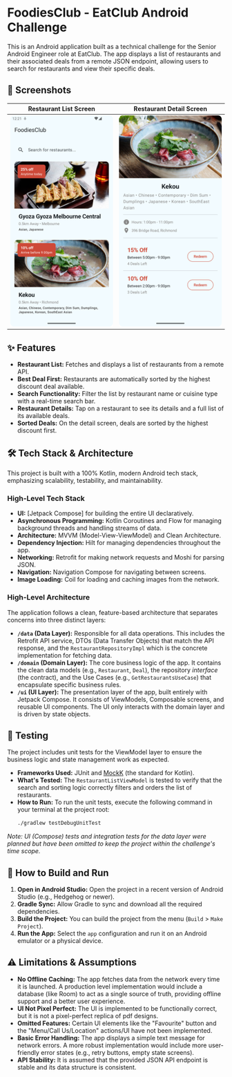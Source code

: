 # FoodiesClub - EatClub Android Challenge

This is an Android application built as a technical challenge for the Senior Android Engineer role at EatClub. The app displays a list of restaurants and their associated deals from a remote JSON endpoint, allowing users to search for restaurants and view their specific deals.

## 📸 Screenshots

| Restaurant List Screen | Restaurant Detail Screen |
| :---: | :---: |
| ![Restaurant List](screenshots/list_screen.png) | ![Restaurant Detail](screenshots/detail_screen.png) |

## ✨ Features

*   **Restaurant List:** Fetches and displays a list of restaurants from a remote API.
*   **Best Deal First:** Restaurants are automatically sorted by the highest discount deal available.
*   **Search Functionality:** Filter the list by restaurant name or cuisine type with a real-time search bar.
*   **Restaurant Details:** Tap on a restaurant to see its details and a full list of its available deals.
*   **Sorted Deals:** On the detail screen, deals are sorted by the highest discount first.

## 🛠️ Tech Stack & Architecture

This project is built with a 100% Kotlin, modern Android tech stack, emphasizing scalability, testability, and maintainability.

### High-Level Tech Stack

*   **UI:** [Jetpack Compose] for building the entire UI declaratively.
*   **Asynchronous Programming:** Kotlin Coroutines and Flow for managing background threads and handling streams of data.
*   **Architecture:** MVVM (Model-View-ViewModel) and Clean Architecture.
*   **Dependency Injection:** Hilt for managing dependencies throughout the app.
*   **Networking:** Retrofit for making network requests and Moshi for parsing JSON.
*   **Navigation:** Navigation Compose for navigating between screens.
*   **Image Loading:** Coil for loading and caching images from the network.

### High-Level Architecture

The application follows a clean, feature-based architecture that separates concerns into three distinct layers:

*   **`/data` (Data Layer):** Responsible for all data operations. This includes the Retrofit API service, DTOs (Data Transfer Objects) that match the API response, and the `RestaurantRepositoryImpl` which is the concrete implementation for fetching data.
*   **`/domain` (Domain Layer):** The core business logic of the app. It contains the clean data models (e.g., `Restaurant`, `Deal`), the repository *interface* (the contract), and the Use Cases (e.g., `GetRestaurantsUseCase`) that encapsulate specific business rules. 
*   **`/ui` (UI Layer):** The presentation layer of the app, built entirely with Jetpack Compose. It consists of ViewModels, Composable screens, and reusable UI components. The UI only interacts with the domain layer and is driven by state objects.

## 🧪 Testing

The project includes unit tests for the ViewModel layer to ensure the business logic and state management work as expected.

*   **Frameworks Used:** JUnit and [MockK](https://mockk.io/) (the standard for Kotlin).
*   **What's Tested:** The `RestaurantListViewModel` is tested to verify that the search and sorting logic correctly filters and orders the list of restaurants.
*   **How to Run:** To run the unit tests, execute the following command in your terminal at the project root:
    ```bash
    ./gradlew testDebugUnitTest
    ```

*Note: UI (Compose) tests and integration tests for the data layer were planned but have been omitted to keep the project within the challenge's time scope.*

## 🚀 How to Build and Run

1. **Open in Android Studio:** Open the project in a recent version of Android Studio (e.g., Hedgehog or newer).
2. **Gradle Sync:** Allow Gradle to sync and download all the required dependencies.
3. **Build the Project:** You can build the project from the menu (`Build` > `Make Project`).
4. **Run the App:** Select the `app` configuration and run it on an Android emulator or a physical device.

## ⚠️ Limitations & Assumptions

*   **No Offline Caching:** The app fetches data from the network every time it is launched. A production level implementation would include a database (like Room) to act as a single source of truth, providing offline support and a better user experience.
*   **UI Not Pixel Perfect:** The UI is implemented to be functionally correct, but it is not a pixel-perfect replica of pdf designs.
*   **Omitted Features:** Certain UI elements like the "Favourite" button and the "Menu/Call Us/Location" actions/UI have not been implemented.
*   **Basic Error Handling:** The app displays a simple text message for network errors. A more robust implementation would include more user-friendly error states (e.g., retry buttons, empty state screens).
*   **API Stability:** It is assumed that the provided JSON API endpoint is stable and its data structure is consistent.